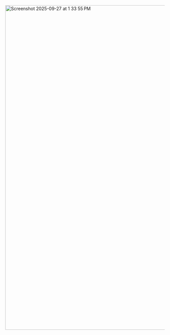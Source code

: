 <img width="1907" height="1023" alt="Screenshot 2025-09-27 at 1 33 55 PM" src="https://github.com/user-attachments/assets/4d3408ef-bbdf-48f3-881a-a9b10da7d3a1" />
